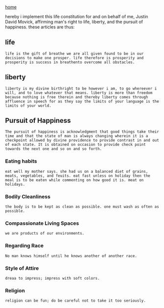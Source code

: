 [home](justinmovickthemovie.github.io/README.md)

hereby i implement this life constitution for and on behalf of me, Justin David Movick, affirming man's right to life, liberty, and the pursuit of happiness. these articles are thus:

## life

	life is the gift of breathe we are all given found to be in our decisions to make one prosper. life therefore is prosperity and prosperity is success in breathento overcome all obstacles.

## liberty

	liberty is my divine birthright to be however i am, to go whereever i will, and to love whatever that means. liberty is more than freedom because nothing is free therein and thereby liberty comes through affluence in speech for as they say the limits of your language is the limits of your world.

## Pursuit of Happiness

	The pursuit of happiness is acknowledgment that good things take their time and that the state of man is always changing wherein it is a checkpoint allowed by divine providence to provide contrast in and out of each state. It is obtained on occasion to provide check point towards the next one and so on and so forth.

### Eating habits


	eat well my mother says. she had us on a balanced diet of grains, meats, vegetables, and feuits. eat fast unless on holiday then the meal is to be eaten while commenting on how good it is. meat on holidays.

### Bodily Cleanliness

	the body is to be kept as clean as possible. one must wash as often as possible. 

### Compassionate Living Spaces

	we are products of our environments.

### Regarding Race

	No man knows himself until he knows another of another race.

### Style of Attire
	
	dreaa to impress; impress with soft colors.

### Religion

	religion can be fun; do be careful not to take it too seriously.

